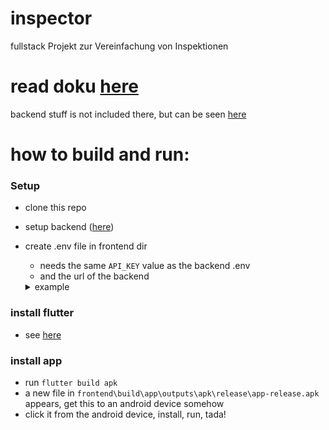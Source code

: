# inspector
fullstack Projekt zur Vereinfachung von Inspektionen

# read doku [here](https://mastbau-fn.github.io/inspector/doc)
backend stuff is not included there, but can be seen [here](https://github.com/Mastbau-FN/inspector/tree/main/backend)

# how to build and run:

### Setup 
- clone this repo
- setup backend ([here](https://github.com/Mastbau-FN/inspector/tree/main/backend/readme.md))
- create .env file in frontend dir
    - needs the same `API_KEY` value as the backend .env
    - and the url of the backend
    <details><summary>example</summary>

    ```
    API_KEY=AE*%kXy2@WqCxNpm+^zz4V*eM93_B3P7
    API_URL=http://192.168.178.40:3000/api/secure

    ```
</details>

### install flutter
- see [here](https://flutter.dev/docs/get-started/install)

### install app
- run `flutter build apk`
- a new file in `frontend\build\app\outputs\apk\release\app-release.apk` appears, get this to an android device somehow 
- click it from the android device, install, run, tada!



